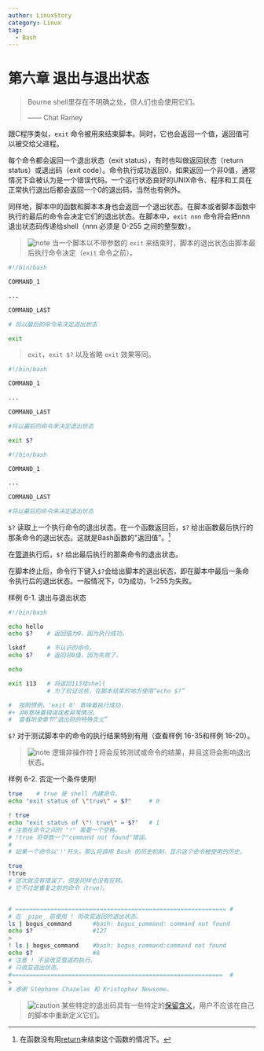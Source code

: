 ```yaml
---
author: LinuxStory
category: Linux
tag:
  - Bash
---
```

# 第六章 退出与退出状态

> Bourne shell里存在不明确之处，但人们也会使用它们。
>
> —— Chat Ramey

跟C程序类似，`exit` 命令被用来结束脚本。同时，它也会返回一个值，返回值可以被交给父进程。

每个命令都会返回一个退出状态（exit status），有时也叫做返回状态（return status）或退出码（exit code）。命令执行成功返回0，如果返回一个非0值，通常情况下会被认为是一个错误代码。一个运行状态良好的UNIX命令、程序和工具在正常执行退出后都会返回一个0的退出码，当然也有例外。

同样地，脚本中的函数和脚本本身也会返回一个退出状态。在脚本或者脚本函数中执行的最后的命令会决定它们的退出状态。在脚本中，`exit nnn` 命令将会把nnn退出状态码传递给shell（nnn 必须是 0-255 之间的整型数）。

> ![note](http://tldp.org/LDP/abs/images/note.gif) 当一个脚本以不带参数的 `exit` 来结束时，脚本的退出状态由脚本最后执行命令决定（`exit` 命令之前）。

```bash
#!/bin/bash

COMMAND_1

...

COMMAND_LAST

# 将以最后的命令来决定退出状态

exit
```

> `exit`，`exit $?` 以及省略 `exit` 效果等同。

```bash
#!/bin/bash 

COMMAND_1

...

COMMAND_LAST

#将以最后的命令来决定退出状态

exit $?
```

```bash
#!/bin/bash

COMMAND_1

...

COMMAND_LAST

#将以最后的命令来决定退出状态
```

`$?` 读取上一个执行命令的退出状态。在一个函数返回后，`$?` 给出函数最后执行的那条命令的退出状态。这就是Bash函数的"返回值"。[^1]

在[管道](http://tldp.org/LDP/abs/html/special-chars.html#PIPEREF)执行后，`$?` 给出最后执行的那条命令的退出状态。

在脚本终止后，命令行下键入`$?`会给出脚本的退出状态，即在脚本中最后一条命令执行后的退出状态。一般情况下，0为成功，1-255为失败。

样例 6-1. 退出与退出状态

```bash
#!/bin/bash

echo hello
echo $?    # 返回值为0，因为执行成功。

lskdf      # 不认识的命令。
echo $?    # 返回非0值，因为失败了。

echo

exit 113   # 将返回113给shell
           # 为了验证这些，在脚本结束的地方使用“echo $?”

#  按照惯例，'exit 0' 意味着执行成功，
#+ 非0意味着错误或者异常情况。
#  查看附录章节“退出码的特殊含义”
```

`$?` 对于测试脚本中的命令的执行结果特别有用（查看样例 16-35和样例 16-20）。

> ![note](http://tldp.org/LDP/abs/images/note.gif) 逻辑非操作符 [!](http://tldp.org/LDP/abs/html/special-chars.html#NOTREF) 将会反转测试或命令的结果，并且这将会影响退出状态。

样例 6-2. 否定一个条件使用!

```bash
true    # true 是 shell 内建命令。
echo "exit status of \"true\" = $?"     # 0

! true
echo "exit status of \"! true\" = $?"   # 1
# 注意在命令之间的 "!" 需要一个空格。
# !true 将导致一个"command not found"错误。
#
# 如果一个命令以'!'开头，那么将调用 Bash 的历史机制，显示这个命令被使用的历史。

true
!true
# 这次就没有错误了，但是同样也没有反转。
# 它不过是重复之前的命令（true）。


# ============================================================ #
# 在 _pipe_ 前使用 ! 将改变返回的退出状态。
ls | bogus_command      #bash: bogus_command: command not found
echo $?                 #127
>
! ls | bogus_command    #bash: bogus_command:command not found
echo $?                 #0
# 注意 ! 不会改变管道的执行。
# 只改变退出状态。
#============================================================  #
>
# 感谢 Stéphane Chazelas 和 Kristopher Newsome。
```

> ![caution](http://tldp.org/LDP/abs/images/caution.gif) 某些特定的退出码具有一些特定的[保留含义](http://tldp.org/LDP/abs/html/exitcodes.html#EXITCODESREF)，用户不应该在自己的脚本中重新定义它们。

[^1]: 在函数没有用[return](http://tldp.org/LDP/abs/html/complexfunct.html#RETURNREF)来结束这个函数的情况下。
